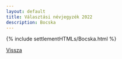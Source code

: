 ```yaml
---
layout: default
title: Választási névjegyzék 2022
description: Bocska
---
```


{% include settlementHTMLs/Bocska.html %}

[Vissza](./)